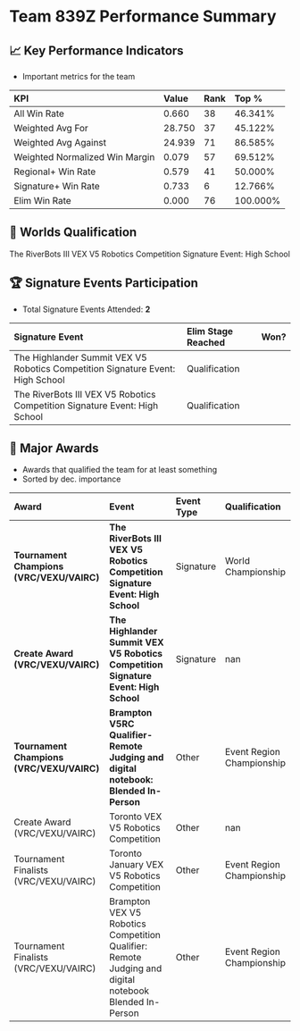 # Team 839Z Performance Summary

## 📈 Key Performance Indicators
- Important metrics for the team

| KPI | Value | Rank | Top % |
|:---|:-----|:----|:-----|
| All Win Rate | 0.660 | 38 | 46.341% |
| Weighted Avg For | 28.750 | 37 | 45.122% |
| Weighted Avg Against | 24.939 | 71 | 86.585% |
| Weighted Normalized Win Margin | 0.079 | 57 | 69.512% |
| Regional+ Win Rate | 0.579 | 41 | 50.000% |
| Signature+ Win Rate | 0.733 | 6 | 12.766% |
| Elim Win Rate | 0.000 | 76 | 100.000% |


## 🎯 Worlds Qualification
The RiverBots III VEX V5 Robotics Competition Signature Event: High School

## 🏆 Signature Events Participation
- Total Signature Events Attended: **2**

| Signature Event | Elim Stage Reached | Won? |
|:----------------|:-------------------|:----|
| The Highlander Summit VEX V5 Robotics Competition Signature Event: High School | Qualification |  |
| The RiverBots III VEX V5 Robotics Competition Signature Event: High School | Qualification |  |


## 🥇 Major Awards
- Awards that qualified the team for at least something
- Sorted by dec. importance

| Award | Event | Event Type | Qualification |
|:------|:------|:-----------|:--------------|
| **Tournament Champions (VRC/VEXU/VAIRC)** | **The RiverBots III VEX V5 Robotics Competition Signature Event: High School** | Signature | World Championship |
| **Create Award (VRC/VEXU/VAIRC)** | **The Highlander Summit VEX V5 Robotics Competition Signature Event: High School** | Signature | nan |
| **Tournament Champions (VRC/VEXU/VAIRC)** | **Brampton V5RC Qualifier- Remote Judging and digital notebook: Blended In-Person** | Other | Event Region Championship |
| Create Award (VRC/VEXU/VAIRC) | Toronto VEX V5 Robotics Competition | Other | nan |
| Tournament Finalists (VRC/VEXU/VAIRC) | Toronto January VEX V5 Robotics Competition | Other | Event Region Championship |
| Tournament Finalists (VRC/VEXU/VAIRC) | Brampton VEX V5 Robotics Competition Qualifier: Remote Judging and digital notebook Blended In-Person | Other | Event Region Championship |

